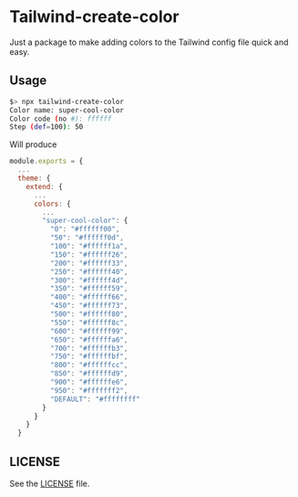 # Tailwind-create-color

Just a package to make adding colors to the Tailwind config file quick and easy.


## Usage
```bash
$> npx tailwind-create-color
Color name: super-cool-color
Color code (no #): ffffff
Step (def=100): 50
```
Will produce
```js
module.exports = {
  ...
  theme: {
    extend: {
      ...
      colors: {
        ...
        "super-cool-color": {
          "0": "#ffffff00",
          "50": "#ffffff0d",
          "100": "#ffffff1a",
          "150": "#ffffff26",
          "200": "#ffffff33",
          "250": "#ffffff40",
          "300": "#ffffff4d",
          "350": "#ffffff59",
          "400": "#ffffff66",
          "450": "#ffffff73",
          "500": "#ffffff80",
          "550": "#ffffff8c",
          "600": "#ffffff99",
          "650": "#ffffffa6",
          "700": "#ffffffb3",
          "750": "#ffffffbf",
          "800": "#ffffffcc",
          "850": "#ffffffd9",
          "900": "#ffffffe6",
          "950": "#fffffff2",
          "DEFAULT": "#ffffffff"
        }
      }
    }
  }

```

## LICENSE
See the [LICENSE](License) file.